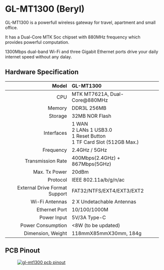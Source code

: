 # GL-MT1300 (Beryl)

GL-MT1300 is a powerfull wireless gateway for travel, apartment and small office. 

It has a Dual-Core MTK Soc chipset with 880MHz frequency which provides powerful computation. 

1300Mbps dual-band Wi-Fi and three Gigabit Ethernet ports drive your daily internet speed without any dalay. 

## Hardware Specification

|                         Model | GL-MT1300                                             |
| ----------------------------: | :---------------------------------------------------- |
|                           CPU | MTK MT7621A, Dual-Core@880MHz                         |
|                        Memory | DDR3L 256MB                                           |
|                       Storage | 32MB NOR Flash                                        |
|                    Interfaces | 1 WAN<br>2 LANs 1 USB3.0<br>1 Reset Button<br>1 TF Card Slot (512GB Max.)                |
|                     Frequency | 2.4GHz / 5GHz                                         |
|             Transmission Rate | 400Mbps(2.4GHz) + 867Mbps(5GHz)                       |
|                 Max. Tx Power | 20dBm                                                 |
|                      Protocol | IEEE 802.11a/b/g/n/ac                                 |
| External Drive Format Support | FAT32/NTFS/EXT4/EXT3/EXT2                             |
|               Wi-Fi  Antennas | 2 X Undetachable Antennas                             |
|                 Ethernet Port | 10/100/1000M                                          |
|                   Power Input | 5V/3A Type-C                                          |
|             Power Consumption | <8W   (to be updated)                                 |
|             Dimension, Weight | 118mmX85mmX30mm, 184g                                 |

## PCB Pinout

<div class="gl-lightbox" itemscope itemtype="http://schema.org/ImageGallery">
  <figure itemprop="associatedMedia" itemscope itemtype="http://schema.org/ImageObject">
    <a href="https://static.gl-inet.com/docs/en/3/specification/gl-mt1300/pinout.jpg" itemprop="contentUrl" data-size="3167x2480">
      <img src="https://static.gl-inet.com/docs/en/3/specification/gl-mt1300/pinout.jpg" itemprop="thumbnail" alt="gl-mt1300 pcb pinout" loading="lazy" />
    </a>
  </figure>
</div>